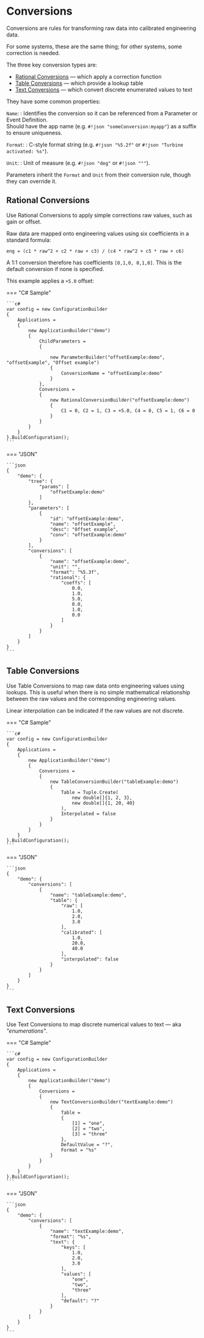 # Conversions

Conversions are rules for transforming raw data into calibrated engineering data.

For some systems, these are the same thing; for other systems, some correction is needed.

The three key conversion types are:

* [Rational Conversions](#rational-conversions) &mdash; which apply a correction function
* [Table Conversions](#table-conversions) &mdash; which provide a lookup table
* [Text Conversions](#text-conversions) &mdash; which convert discrete enumerated values to text

They have some common properties:

`Name`:
:   Identifies the conversion so it can be referenced from a Parameter or Event Definition.  
    Should have the app name (e.g. `#!json "someConversion:myapp"`) as a suffix to ensure uniqueness.

`Format`:
:   C-style format string (e.g. `#!json "%5.2f"` or `#!json "Turbine activated: %s"`).

`Unit`:
:   Unit of measure (e.g. `#!json "deg"` or `#!json "°"`).

Parameters inherit the `Format` and `Unit` from their conversion rule, though they can override it.

## Rational Conversions  

Use Rational Conversions to apply simple corrections raw values, such as gain or offset.

Raw data are mapped onto engineering values using six coefficients in a standard formula:

`eng = (c1 * raw^2 + c2 * raw + c3) / (c4 * raw^2 + c5 * raw + c6)`

A 1:1 conversion therefore has coefficients `[0,1,0, 0,1,0]`.
This is the default conversion if none is specified.

This example applies a `+5.0` offset:

=== "C# Sample"

    ```c#
    var config = new ConfigurationBuilder
    {
        Applications =
        {
            new ApplicationBuilder("demo")
            {
                ChildParameters =
                {

                    new ParameterBuilder("offsetExample:demo", "offsetExample", "Offset example")
                    {
                        ConversionName = "offsetExample:demo"
                    }
                },
                Conversions =
                {
                    new RationalConversionBuilder("offsetExample:demo")
                    {
                        C1 = 0, C2 = 1, C3 = +5.0, C4 = 0, C5 = 1, C6 = 0
                    }
                }
            }
        }
    }.BuildConfiguration();
    ```

=== "JSON"

    ```json
    {
        "demo": {
            "tree": {
                "params": [
                    "offsetExample:demo"
                ]
            },
            "parameters": [
                {
                    "id": "offsetExample:demo",
                    "name": "offsetExample",
                    "desc": "Offset example",
                    "conv": "offsetExample:demo"
                }
            ],
            "conversions": [
                {
                    "name": "offsetExample:demo",
                    "unit": "",
                    "format": "%5.3f",
                    "rational": {
                        "coeffs": [
                            0.0,
                            1.0,
                            5.0,
                            0.0,
                            1.0,
                            0.0
                        ]
                    }
                }
            ]
        }
    }
    ```

## Table Conversions

Use Table Conversions to map raw data onto engineering values using lookups. 
This is useful when there is no simple mathematical relationship between the raw values and the corresponding engineering values.

Linear interpolation can be indicated if the raw values are not discrete.

=== "C# Sample"

    ```c#
    var config = new ConfigurationBuilder
    {
        Applications =
        {
            new ApplicationBuilder("demo")
            {
                Conversions =
                {
                    new TableConversionBuilder("tableExample:demo")
                    {
                        Table = Tuple.Create(
                            new double[]{1, 2, 3},
                            new double[]{1, 20, 40}
                        ),
                        Interpolated = false
                    }
                }
            }
        }
    }.BuildConfiguration();
    ```

=== "JSON"

    ```json
    {
        "demo": {
            "conversions": [
                {
                    "name": "tableExample:demo",
                    "table": {
                        "raw": [
                            1.0,
                            2.0,
                            3.0
                        ],
                        "calibrated": [
                            1.0,
                            20.0,
                            40.0
                        ],
                        "interpolated": false
                    }
                }
            ]
        }
    }
    ```

## Text Conversions

Use Text Conversions to map discrete numerical values to text &mdash; aka _"enumerations"_.

=== "C# Sample"

    ```c#
    var config = new ConfigurationBuilder
    {
        Applications =
        {
            new ApplicationBuilder("demo")
            {
                Conversions =
                {
                    new TextConversionBuilder("textExample:demo")
                    {
                        Table =
                        {
                            [1] = "one",
                            [2] = "two",
                            [3] = "three"
                        },
                        DefaultValue = "?",
                        Format = "%s"
                    }
                }
            }
        }
    }.BuildConfiguration();
    ```

=== "JSON"

    ```json
    {
        "demo": {
            "conversions": [
                {
                    "name": "textExample:demo",
                    "format": "%s",
                    "text": {
                        "keys": [
                            1.0,
                            2.0,
                            3.0
                        ],
                        "values": [
                            "one",
                            "two",
                            "three"
                        ],
                        "default": "?"
                    }
                }
            ]
        }
    }
    ```


